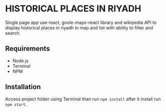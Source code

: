 # HISTORICAL PLACES IN RIYADH

Single page app use react, goole-maps-react library and wikipedia API
to display historical places in riyadh in map and list with ability
to filter and search.

## Requirements

* Node.js
* Terminal
* NPM

## Installation

Access project folder using Terminal than run `npm install` after it install
run `npm start`.
